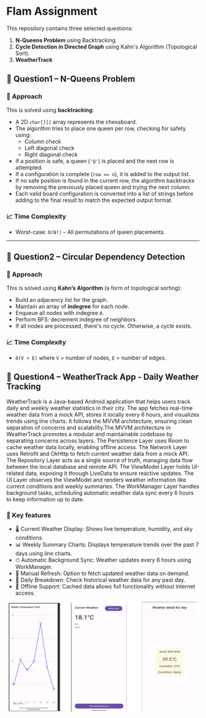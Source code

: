 # Flam Assignment

This repository contains three selected questions:

1. **N-Queens Problem** using Backtracking.
2. **Cycle Detection in Directed Graph** using Kahn's Algorithm (Topological Sort).
3. **WeatherTrack**

## 📘 Question1 – N-Queens Problem

### 🧠 Approach

This is solved using **backtracking**:

- A 2D `char[][]` array represents the chessboard.
- The algorithm tries to place one queen per row, checking for safety using:
  - Column check
  - Left diagonal check
  - Right diagonal check
- If a position is safe, a queen (`'Q'`) is placed and the next row is attempted.
- If a configuration is complete (`row == n`), it is added to the output list.
- If no safe position is found in the current row, the algorithm backtracks by removing the previously placed queen and trying the next column.
- Each valid board configuration is converted into a list of strings before adding to the final result to match the expected output format.


### 📈 Time Complexity

- Worst-case: `O(N!)` – All permutations of queen placements.

---

## 📗 Question2 – Circular Dependency Detection

### 🧠 Approach

This is solved using **Kahn’s Algorithm** (a form of topological sorting):

- Build an adjacency list for the graph.
- Maintain an array of **indegree** for each node.
- Enqueue all nodes with indegree `0`.
- Perform BFS: decrement indegree of neighbors.
- If all nodes are processed, there's no cycle. Otherwise, a cycle exists.

### 📈 Time Complexity

- `O(V + E)` where `V` = number of nodes, `E` = number of edges.

## 📗 Question4 – WeatherTrack App - Daily Weather Tracking

WeatherTrack is a Java-based Android application that helps users track daily and weekly weather statistics in their city. The app fetches real-time weather data from a mock API, stores it locally every 6 hours, and visualizes trends using line charts. It follows the MVVM architecture, ensuring clean separation of concerns and scalability.The MVVM architecture in WeatherTrack promotes a modular and maintainable codebase by separating concerns across layers. The Persistence Layer uses Room to cache weather data locally, enabling offline access. The Network Layer uses Retrofit and OkHttp to fetch current weather data from a mock API. The Repository Layer acts as a single source of truth, managing data flow between the local database and remote API. The ViewModel Layer holds UI-related data, exposing it through LiveData to ensure reactive updates. The UI Layer observes the ViewModel and renders weather information like current conditions and weekly summaries. The WorkManager Layer handles background tasks, scheduling automatic weather data sync every 6 hours to keep information up to date.

### 📌 Key features
- 🌡 Current Weather Display: Shows live temperature, humidity, and sky conditions.
- 📊 Weekly Summary Charts: Displays temperature trends over the past 7 days using line charts.
- ⏱ Automatic Background Sync: Weather updates every 6 hours using WorkManager.
- 🔁 Manual Refresh: Option to fetch updated weather data on demand.
- 📆 Daily Breakdown: Check historical weather data for any past day.
- 📶 Offline Support: Cached data allows full functionality without internet access.

![image alt](https://github.com/saras1122/Flam-Assignment-Set-2/blob/3e6b0ae05291b1289521ccff61dee036ae2d7ea8/assets/Screenshot%202025-06-02%20184717.png)



